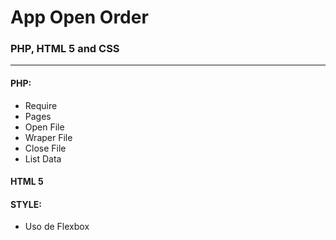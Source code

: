 <h1>App Open Order</h1>
<h3>PHP, HTML 5 and CSS</h3>
<hr />

<h4><strong>PHP:</strong></h4>
<ul>
  <li>Require</li>
  <li>Pages</li>
  <li>Open File</li>
  <li>Wraper File</li>
  <li>Close File</li>
  <li>List Data</li>
</ul>

<h4><strong>HTML 5</strong></h4>

<h4><strong>STYLE:</strong></h4>
<ul>
  <li>Uso de Flexbox</li>
</ul>
